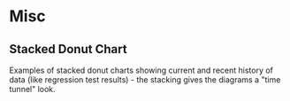 # Misc

## Stacked Donut Chart
Examples of stacked donut charts showing current and recent history of data (like regression test results) - the stacking gives the diagrams a "time tunnel" look.
